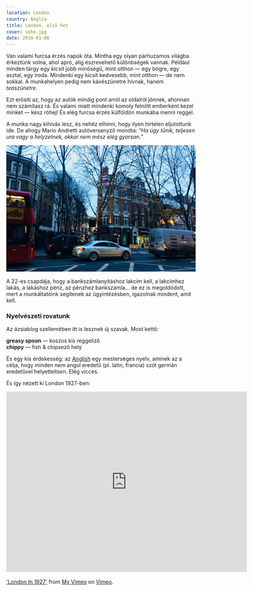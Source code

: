 ```yaml
---
location: London
country: Anglia
title: London, első hét
cover: soho.jpg
date: 2018-01-06
---
```


Van valami furcsa érzés napok óta. Mintha egy olyan párhuzamos világba érkeztünk volna, ahol apró, alig észrevehető különbségek vannak. Például minden tárgy egy _kicsit_ jobb minőségű, mint otthon — egy bögre, egy asztal, egy iroda. Mindenki egy kicsit kedvesebb, mint otthon — de nem sokkal. A munkahelyen pedig nem kávészünetre hívnak, hanem _teaszünetre_. 

Ezt erősíti az, hogy az autók mindig pont arról az oldalról jönnek, ahonnan nem számítasz rá. És valami miatt mindenki komoly felnőtt emberként kezel minket — kész röhej! És elég furcsa érzés külföldön munkába menni reggel.

A munka nagy kihívás lesz, és nehéz elhinni, hogy ilyen hirtelen eljutottunk ide. De ahogy Mario Andretti autóversenyző mondta: _“Ha úgy tűnik, teljesen ura vagy a helyzetnek, akkor nem mész elég gyorsan.”_

![Soho](../../img/soho.jpg)
 
A 22-es csapdája, hogy a bankszámlanyitáshoz lakcím kell, a lakcímhez lakás, a lakáshoz pénz, az pénzhez bankszámla… de ez is megoldódott, mert a munkáltatóink segítenek az ügyintézésben, igazolnak mindent, amit kell.

### Nyelvészeti rovatunk

Az ázsiablog szellemében itt is lesznek új szavak. Most kettő:

__greasy spoon__ — koszos kis reggeliző  
__chippy__ — fish & chipsező hely

És egy kis érdekesség: az [Anglish](http://anglish.wikia.com/wiki/Anglish_Wordbook) egy mesterséges nyelv, aminek az a célja, hogy minden nem angol eredetű (pl. latin, francia) szót germán eredetűvel helyetteítsen. Elég vicces.

És így nézett ki London 1927-ben:

<iframe src="https://player.vimeo.com/video/66115782" width="640" height="480" frameborder="0" webkitallowfullscreen mozallowfullscreen allowfullscreen></iframe>
<p><a href="https://vimeo.com/66115782">&#039;London In 1927&#039;</a> from <a href="https://vimeo.com/user5545392">My Vimeo</a> on <a href="https://vimeo.com">Vimeo</a>.</p>
